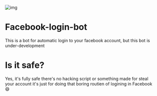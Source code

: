 ![img](https://k.top4top.io/p_1527ppmye1.png)
# Facebook-login-bot
This is a bot for automatic login to your facebook account, but this bot is under-development

# Is it safe?
Yes, it's fully safe there's no hacking script or something made for steal your account it's just for doing that boring routien of logining in Facebook :smile:
